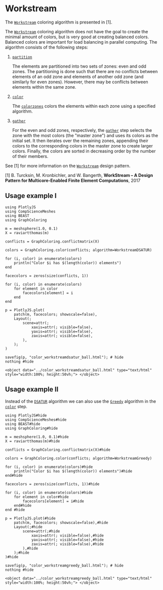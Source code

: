 # Workstream

The [`Workstream`](@ref) coloring algorithm is presented in [1].

The [`Workstream`](@ref) coloring algorithm does not have the goal to create the minimal
amount of colors, but is very good at creating balanced colors.
Balanced colors are important for load balancing in parallel computing.
The algorithm consists of the following steps:

1. [`partition`](@ref)

    The elements are partitioned into two sets of zones: even and odd zones.
    The partitioning is done such that there are no conflicts between elements of an odd zone
    and elements of another odd zone (and similarly for even zones).
    However, there may be conflicts between elements within the same zone.

2. [`color`](@ref)

    The [`colorzones`](@ref) colors the elements within each zone using a specified algorithm.

3. [`gather`](@ref)

    For the even and odd zones, respectively, the [`gather`](@ref) step selects the zone with the most colors (the "master zone") and uses its colors as the initial set.
    It then iterates over the remaining zones, appending their colors to the corresponding
    colors in the master zone to create larger colors.
    Finally, the colors are sorted in decreasing order by the number of their members.

See [1] for more information on the [`Workstream`](@ref) design pattern.

[1] B. Turcksin, M. Kronbichler, and W. Bangerth, **WorkStream – A Design Pattern for Multicore-Enabled Finite Element Computations**, 2017

## Usage example I

```@example color_ball_workstreamdsatur
using PlotlyJS
using CompScienceMeshes
using BEAST
using GraphColoring

m = meshsphere(1.0, 0.1)
X = raviartthomas(m)

conflicts = GraphColoring.conflictmatrix(X)

colors = GraphColoring.color(conflicts; algorithm=WorkstreamDSATUR)

for (i, color) in enumerate(colors)
    println("Color $i has $(length(color)) elements")
end

facecolors = zeros(size(conflicts, 1))

for (i, color) in enumerate(colors)
    for element in color
        facecolors[element] = i
    end
end

p = PlotlyJS.plot(
    patch(m, facecolors; showscale=false),
    Layout(;
        scene=attr(;
            xaxis=attr(; visible=false),
            yaxis=attr(; visible=false),
            zaxis=attr(; visible=false),
        ),
    );
)

savefig(p, "color_workstreamdsatur_ball.html"); # hide
nothing #hide
```

```@raw html
<object data="../color_workstreamdsatur_ball.html" type="text/html"  style="width:100%; height:50vh;"> </object>
```

## Usage example II

Instead of the [`DSATUR`](@ref) algorithm we can also use the [`Greedy`](@ref) algorithm in the [`color`](@ref) step.

```@example color_ball_workstreamgreedy
using PlotlyJS#hide
using CompScienceMeshes#hide
using BEAST#hide
using GraphColoring#hide

m = meshsphere(1.0, 0.1)#hide
X = raviartthomas(m)#hide

conflicts = GraphColoring.conflictmatrix(X)#hide

colors = GraphColoring.color(conflicts; algorithm=WorkstreamGreedy)

for (i, color) in enumerate(colors)#hide
    println("Color $i has $(length(color)) elements")#hide
end#hide

facecolors = zeros(size(conflicts, 1))#hide

for (i, color) in enumerate(colors)#hide
    for element in color#hide
        facecolors[element] = i#hide
    end#hide
end #hide

p = PlotlyJS.plot(#hide
    patch(m, facecolors; showscale=false),#hide
    Layout(;#hide
        scene=attr(;#hide
            xaxis=attr(; visible=false),#hide
            yaxis=attr(; visible=false),#hide
            zaxis=attr(; visible=false),#hide
        ),#hide
    );#hide
)#hide

savefig(p, "color_workstreamgreedy_ball.html"); # hide
nothing #hide
```

```@raw html
<object data="../color_workstreamgreedy_ball.html" type="text/html"  style="width:100%; height:50vh;"> </object>
```
